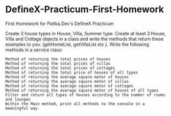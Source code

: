 # DefineX-Practicum-First-Homework

First Homework for Patika.Dev's DefineX Practicum



Create 3 house types in House, Villa, Summer type. Create at least 3 House, Villa and Cottage objects in a class and write the methods that return these examples to you. (getHomeList, getVillaList etc.). Write the following methods in a service class:

    Method of returning the total prices of houses
    Method of returning the total prices of villas
    Method of returning the total prices of cottages
    Method of returning the total price of houses of all types
    Method of returning the average square meter of houses
    Method of returning the average square meter of villas
    Method of returning the average square meter of cottages
    Method of returning the average square meter of houses of all types
    Filter and return all types of houses according to the number of rooms and lounges
    Within the Main method, print all methods to the console in a meaningful way.



